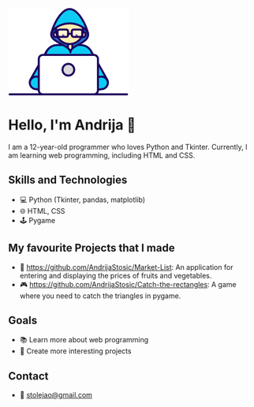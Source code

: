 ![gific](Developer.gif)




# Hello, I'm Andrija 👋



I am a 12-year-old programmer who loves Python and Tkinter. Currently, I am learning web programming, including HTML and CSS.

## Skills and Technologies
- 💻 Python (Tkinter, pandas, matplotlib)
- 🌐 HTML, CSS
- 🕹️ Pygame

## My favourite Projects that I made
- 📝 https://github.com/AndrijaStosic/Market-List: An application for entering and displaying the prices of fruits and vegetables.
- 🎮 https://github.com/AndrijaStosic/Catch-the-rectangles: A game where you need to catch the triangles in pygame.

## Goals
- 📚 Learn more about web programming
- 🚀 Create more interesting projects

## Contact
- 📧 stolejao@gmail.com
